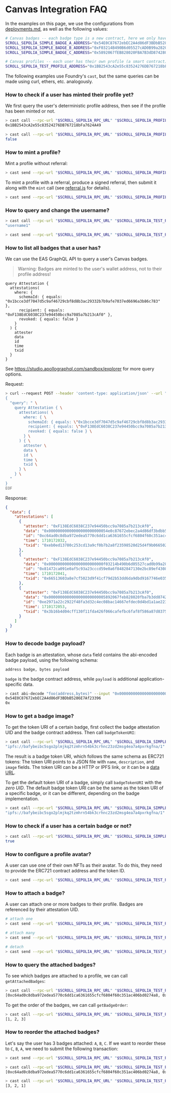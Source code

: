 # Canvas Integration FAQ

In the examples on this page, we use the configurations from [deployments.md](./deployments.md), as well as the following values:

```bash
# Canvas badges -- each badge type is a new contract, here we only have three simple test contracts
SCROLL_SEPOLIA_SIMPLE_BADGE_A_ADDRESS="0x54E0C87672ebEC2A4d86dF3BDbB5286E7Af23396"
SCROLL_SEPOLIA_SIMPLE_BADGE_B_ADDRESS="0xF03214B490B6d05527cAD0B99a2820356b97840B"
SCROLL_SEPOLIA_SIMPLE_BADGE_C_ADDRESS="0x5892067fEB828020FBA7B3dD87428010Ecaa86a7"

# Canvas profiles -- each user has their own profile (a smart contract), here we provide a simple test profile
SCROLL_SEPOLIA_TEST_PROFILE_ADDRESS="0x1BB2543cA2e55c83524276DB767218bFa7624A49"
```

The following examples use Foundry's `cast`, but the same queries can be made using curl, ethers, etc. analogously.


### How to check if a user has minted their profile yet?

We first query the user's deterministic profile address, then see if the profile has been minted or not.

```bash
> cast call --rpc-url "$SCROLL_SEPOLIA_RPC_URL" "$SCROLL_SEPOLIA_PROFILE_REGISTRY_ADDRESS" "getProfile(address)(address)" "0xF138EdC6038C237e94450bcc9a7085a7b213cAf0"
0x1BB2543cA2e55c83524276DB767218bFa7624A49

> cast call --rpc-url "$SCROLL_SEPOLIA_RPC_URL" "$SCROLL_SEPOLIA_PROFILE_REGISTRY_ADDRESS" "isProfileMinted(address)(bool)" "0x1BB2543cA2e55c83524276DB767218bFa7624A49"
false
```


### How to mint a profile?

Mint a profile without referral:

```bash
> cast send --rpc-url "$SCROLL_SEPOLIA_RPC_URL" "$SCROLL_SEPOLIA_PROFILE_REGISTRY_ADDRESS" "mint(string,bytes)" "username1" "" --value "0.001ether" --private-key "$SCROLL_SEPOLIA_PRIVATE_KEY"
```

To mint a profile with a referral, produce a signed referral, then submit it along with the `mint` call (see [referral.js](../examples/src/referral.js) for details).

```bash
> cast send --rpc-url "$SCROLL_SEPOLIA_RPC_URL" "$SCROLL_SEPOLIA_PROFILE_REGISTRY_ADDRESS" "mint(string,bytes)" "username2" "0x000000000000000000000000f138edc6038c237e94450bcc9a7085a7b213caf00000000000000000000000000000000000000000000000000000000065e194a500000000000000000000000000000000000000000000000000000000000000600000000000000000000000000000000000000000000000000000000000000041dbced15b87df9b122ae418b3189b39a46c542daf4a724b57fb796670ece2dcdc652a1ae20a6a459e85b77fd4135dc4b90c4eac5352b555c0e42c8d8b8999e64e1c00000000000000000000000000000000000000000000000000000000000000" --value "0.0005ether" --private-key "$SCROLL_SEPOLIA_PRIVATE_KEY2"
```


### How to query and change the username?

```bash
> cast call --rpc-url "$SCROLL_SEPOLIA_RPC_URL" "$SCROLL_SEPOLIA_TEST_PROFILE_ADDRESS" "username()(string)"
"username1"

> cast send --rpc-url "$SCROLL_SEPOLIA_RPC_URL" "$SCROLL_SEPOLIA_TEST_PROFILE_ADDRESS" "changeUsername(string)" "username2" --private-key "$SCROLL_SEPOLIA_PRIVATE_KEY"
```


### How to list all badges that a user has?

We can use the EAS GraphQL API to query a user's Canvas badges.

> Warning: Badges are minted to the user's wallet address, not to their profile address!

```
query Attestation {
  attestations(
    where: {
      schemaId: { equals: "0x1bcce3df7047d5c9af46729cbf8d8b3ac29332b7b9afe7037ed6696a3b86c783" },
      recipient: { equals: "0xF138EdC6038C237e94450bcc9a7085a7b213cAf0" },
      revoked: { equals: false }
    }
  ) {
    attester
    data
    id
    time
    txid
  }
}
```

See https://studio.apollographql.com/sandbox/explorer for more query options.

Request:

```bash
> curl --request POST --header 'content-type: application/json' --url "$SCROLL_SEPOLIA_EAS_GRAPHQL_URL" --data-binary @- << EOF
{
  "query": " \
    query Attestation { \
      attestations( \
        where: { \
          schemaId: { equals: \"0x1bcce3df7047d5c9af46729cbf8d8b3ac29332b7b9afe7037ed6696a3b86c783\" }, \
          recipient: { equals: \"0xF138EdC6038C237e94450bcc9a7085a7b213cAf0\" }, \
          revoked: { equals: false } \
        } \
      ) { \
        attester \
        data \
        id \
        time \
        txid \
      } \
    } \
  "
}
EOF
```

Response:

```json
{
  "data": {
    "attestations": [
      {
        "attester": "0xF138EdC6038C237e94450bcc9a7085a7b213cAf0",
        "data": "0x00000000000000000000000054e0c87672ebec2a4d86df3bdbb5286e7af2339600000000000000000000000000000000000000000000000000000000000000400000000000000000000000000000000000000000000000000000000000000000",
        "id": "0xc64ad0c8dba972edea5770c6dd1ca6361655cfcf6804f60c351ac406bd0274a8",
        "time": 1710172032,
        "txid": "0xeb0ed13780c253cd13a9cf0b7b2a8f23598520d25d4f9b0665026aa35b7fc0b2"
      },
      {
        "attester": "0xF138EdC6038C237e94450bcc9a7085a7b213cAf0",
        "data": "0x000000000000000000000000f03214b490b6d05527cad0b99a2820356b97840b00000000000000000000000000000000000000000000000000000000000000400000000000000000000000000000000000000000000000000000000000000000",
        "id": "0x81472ca091e0af5c93a23cccd59e0a6f8482847130e2bc89ef4308c9a889b17a",
        "time": 1710172041,
        "txid": "0x66513603a8e7cf5023d9f41cf79d2b53dd6da9dbd9167746e03567f566456d79"
      },
      {
        "attester": "0xF138EdC6038C237e94450bcc9a7085a7b213cAf0",
        "data": "0x0000000000000000000000005892067feb828020fba7b3dd87428010ecaa86a700000000000000000000000000000000000000000000000000000000000000400000000000000000000000000000000000000000000000000000000000000000",
        "id": "0xe2971a22c2922f48fa3d32c4ec08bac14667efdec0d4bd1a1ae223d8f337c4b1",
        "time": 1710172053,
        "txid": "0x3b16b4d04cff130f11fda426f066cafefbc6faf8f586a87d83757be071e8300b"
      }
    ]
  }
}
```


### How to decode badge payload?

Each badge is an attestation, whose `data` field contains the abi-encoded badge payload, using the following schema:

```
address badge, bytes payload
```

`badge` is the badge contract address, while `payload` is additional application-specific data.

```bash
> cast abi-decode "foo(address,bytes)" --input "0x00000000000000000000000054e0c87672ebec2a4d86df3bdbb5286e7af2339600000000000000000000000000000000000000000000000000000000000000400000000000000000000000000000000000000000000000000000000000000000"
0x54E0C87672ebEC2A4d86dF3BDbB5286E7Af23396
0x
```


### How to get a badge image?

To get the token URI of a certain badge, first collect the badge attestation UID and the badge contract address. Then call `badgeTokenURI`:

```bash
> cast call --rpc-url "$SCROLL_SEPOLIA_RPC_URL" "$SCROLL_SEPOLIA_SIMPLE_BADGE_A_ADDRESS" "badgeTokenURI(bytes32)(string)" "0xc64ad0c8dba972edea5770c6dd1ca6361655cfcf6804f60c351ac406bd0274a8"
"ipfs://bafybeibc5sgo2plmjkq2tzmhrn54bk3crhnc23zd2msg4ea7a4pxrkgfna/1"
```

The result is a badge token URI, which follows the same schema as ERC721 tokens: The token URI points to a JSON file with `name`, `description`, and `image` fields. The token URI can be a HTTP or IPFS link, or it can be a [data URL](https://developer.mozilla.org/en-US/docs/Web/HTTP/Basics_of_HTTP/Data_URLs).

To get the default token URI of a badge, simply call `badgeTokenURI` with the *zero UID*. The default badge token URI can be the same as the token URI of a specific badge, or it can be different, depending on the badge implementation.

```bash
> cast call --rpc-url "$SCROLL_SEPOLIA_RPC_URL" "$SCROLL_SEPOLIA_SIMPLE_BADGE_A_ADDRESS" "badgeTokenURI(bytes32)(string)" "0x0000000000000000000000000000000000000000000000000000000000000000"
"ipfs://bafybeibc5sgo2plmjkq2tzmhrn54bk3crhnc23zd2msg4ea7a4pxrkgfna/1"
```


### How to check if a user has a certain badge or not?

```bash
> cast call --rpc-url "$SCROLL_SEPOLIA_RPC_URL" "$SCROLL_SEPOLIA_SIMPLE_BADGE_A_ADDRESS" "hasBadge(address)(bool)" "0xF138EdC6038C237e94450bcc9a7085a7b213cAf0"
true
```


### How to configure a profile avatar?

A user can use one of their own NFTs as their avatar. To do this, they need to provide the ERC721 contract address and the token ID.

```bash
> cast send --rpc-url "$SCROLL_SEPOLIA_RPC_URL" "$SCROLL_SEPOLIA_TEST_PROFILE_ADDRESS" "changeAvatar(address,uint256)" "0x74670A3998d9d6622E32D0847fF5977c37E0eC91" "1" --private-key "$SCROLL_SEPOLIA_PRIVATE_KEY"
```


### How to attach a badge?

A user can attach one or more badges to their profile. Badges are referenced by their attestation UID.

```bash
# attach one
> cast send --rpc-url "$SCROLL_SEPOLIA_RPC_URL" "$SCROLL_SEPOLIA_TEST_PROFILE_ADDRESS" "attach(bytes32[])" "[0xc64ad0c8dba972edea5770c6dd1ca6361655cfcf6804f60c351ac406bd0274a8]" --private-key "$SCROLL_SEPOLIA_PRIVATE_KEY"

# attach many
> cast send --rpc-url "$SCROLL_SEPOLIA_RPC_URL" "$SCROLL_SEPOLIA_TEST_PROFILE_ADDRESS" "attach(bytes32[])" "[0x81472ca091e0af5c93a23cccd59e0a6f8482847130e2bc89ef4308c9a889b17a,0xe2971a22c2922f48fa3d32c4ec08bac14667efdec0d4bd1a1ae223d8f337c4b1]" --private-key "$SCROLL_SEPOLIA_PRIVATE_KEY"

# detach
> cast send --rpc-url "$SCROLL_SEPOLIA_RPC_URL" "$SCROLL_SEPOLIA_TEST_PROFILE_ADDRESS" "detach(bytes32[])" "[0xe2971a22c2922f48fa3d32c4ec08bac14667efdec0d4bd1a1ae223d8f337c4b1]" --private-key "$SCROLL_SEPOLIA_PRIVATE_KEY"
```


### How to query the attached badges?

To see which badges are attached to a profile, we can call `getAttachedBadges`:

```bash
> cast call --rpc-url "$SCROLL_SEPOLIA_RPC_URL" "$SCROLL_SEPOLIA_TEST_PROFILE_ADDRESS" "getAttachedBadges()(bytes32[])"
[0xc64ad0c8dba972edea5770c6dd1ca6361655cfcf6804f60c351ac406bd0274a8, 0x81472ca091e0af5c93a23cccd59e0a6f8482847130e2bc89ef4308c9a889b17a, 0xe2971a22c2922f48fa3d32c4ec08bac14667efdec0d4bd1a1ae223d8f337c4b1]
```

To get the order of the badges, we can call `getBadgeOrder`:

```bash
> cast call --rpc-url "$SCROLL_SEPOLIA_RPC_URL" "$SCROLL_SEPOLIA_TEST_PROFILE_ADDRESS" "getBadgeOrder()(uint256[])"
[1, 2, 3]
```


### How to reorder the attached badges?

Let's say the user has 3 badges attached: `A`, `B`, `C`. If we want to reorder these to `C`, `B`, `A`, we need to submit the following transaction:

```bash
> cast send --rpc-url "$SCROLL_SEPOLIA_RPC_URL" "$SCROLL_SEPOLIA_TEST_PROFILE_ADDRESS" "reorderBadges(uint256[])" "[3, 2, 1]" --private-key "$SCROLL_SEPOLIA_PRIVATE_KEY"

> cast call --rpc-url "$SCROLL_SEPOLIA_RPC_URL" "$SCROLL_SEPOLIA_TEST_PROFILE_ADDRESS" "getAttachedBadges()(bytes32[])"
[0xc64ad0c8dba972edea5770c6dd1ca6361655cfcf6804f60c351ac406bd0274a8, 0x81472ca091e0af5c93a23cccd59e0a6f8482847130e2bc89ef4308c9a889b17a, 0xe2971a22c2922f48fa3d32c4ec08bac14667efdec0d4bd1a1ae223d8f337c4b1]

> cast call --rpc-url "$SCROLL_SEPOLIA_RPC_URL" "$SCROLL_SEPOLIA_TEST_PROFILE_ADDRESS" "getBadgeOrder()(uint256[])"
[3, 2, 1]
```
